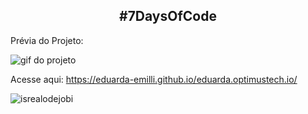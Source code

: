 <h2 style="text-align: center;">#7DaysOfCode</h2>

<p>Prévia do Projeto: </p>

<img src="gif.gif" alt="gif do projeto">

Acesse aqui: https://eduarda-emilli.github.io/eduarda.optimustech.io/


<p align="left"> <img src="https://komarev.com/ghpvc/?username=eduarda-emilli&label=Profile%20views&color=0e75b6&style=flat" alt="isrealodejobi" />
</p>

